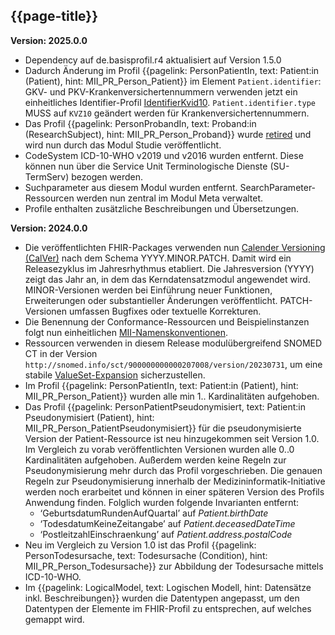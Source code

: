 ## {{page-title}}

**Version: 2025.0.0**

- Dependency auf de.basisprofil.r4 aktualisiert auf Version 1.5.0
-   Dadurch Änderung im Profil {{pagelink: PersonPatientIn, text: Patient:in (Patient), hint: MII_PR_Person_Patient}} im Element `Patient.identifier`:  GKV- und PKV-Krankenversichertennummern verwenden jetzt ein einheitliches Identifier-Profil [IdentifierKvid10](https://simplifier.net/packages/de.basisprofil.r4/1.5.0/files/2461154). `Patient.identifier.type` MUSS auf `KVZ10` geändert werden für Krankenversichertennummern.
- Das Profil {{pagelink: PersonProbandIn, text: Proband:in (ResearchSubject), hint: MII_PR_Person_Proband}} wurde [retired](http://hl7.org/fhir/R4/codesystem-publication-status.html#publication-status-retired) und wird nun durch das Modul Studie veröffentlicht.
- CodeSystem ICD-10-WHO v2019 und v2016 wurden entfernt. Diese können nun über die Service Unit Terminologische Dienste (SU-TermServ) bezogen werden.
- Suchparameter aus diesem Modul wurden entfernt. SearchParameter-Ressourcen werden nun zentral im Modul Meta verwaltet.
- Profile enthalten zusätzliche Beschreibungen und Übersetzungen.

**Version: 2024.0.0**

- Die veröffentlichten FHIR-Packages verwenden nun [Calender Versioning (CalVer)](https://calver.org/) nach dem Schema YYYY.MINOR.PATCH. Damit wird ein Releasezyklus im Jahresrhythmus etabliert. Die Jahresversion (YYYY) zeigt das Jahr an, in dem das Kerndatensatzmodul angewendet wird. MINOR-Versionen werden bei Einführung neuer Funktionen, Erweiterungen oder substantieller Änderungen veröffentlicht. PATCH-Versionen umfassen Bugfixes oder textuelle Korrekturen.
- Die Benennung der Conformance-Ressourcen und Beispielinstanzen folgt nun einheitlichen [MII-Namenskonventionen](https://github.com/medizininformatik-initiative/kerndatensatz-meta/wiki/Namenskonventionen-f%C3%BCr-FHIR%E2%80%90Ressourcen-in-der-MII).
- Ressourcen verwenden in diesem Release modulübergreifend SNOMED CT in der Version `http://snomed.info/sct/900000000000207008/version/20230731`, um eine stabile [ValueSet-Expansion](http://hl7.org/fhir/R4/valueset.html#expansion) sicherzustellen.
- Im Profil {{pagelink: PersonPatientIn, text: Patient:in (Patient), hint: MII_PR_Person_Patient}} wurden alle min 1.. Kardinalitäten aufgehoben. 
- Das Profil {{pagelink: PersonPatientPseudonymisiert, text: Patient:in Pseudonymisiert (Patient), hint: MII_PR_Person_PatientPseudonymisiert}} für die pseudonymisierte Version der Patient-Ressource ist neu hinzugekommen seit Version 1.0. Im Vergleich zu vorab veröffentlichten Versionen wurden alle 0..0 Kardinalitäten aufgehoben. Außerdem werden keine Regeln zur Pseudonymisierung mehr durch das Profil vorgeschrieben. Die genauen Regeln zur Pseudonymisierung innerhalb der Medizininformatik-Initiative werden noch erarbeitet und können in einer späteren Version des Profils Anwendung finden. Folglich wurden folgende Invarianten entfernt: 
    - ‘GeburtsdatumRundenAufQuartal’ auf *Patient.birthDate*
    - ‘TodesdatumKeineZeitangabe’ auf *Patient.deceasedDateTime*
    - ‘PostleitzahlEinschraenkung’ auf *Patient.address.postalCode*
- Neu im Vergleich zu Version 1.0 ist das Profil {{pagelink: PersonTodesursache, text: Todesursache (Condition), hint: MII_PR_Person_Todesursache}} zur Abbildung der Todesursache mittels ICD-10-WHO.
- Im {{pagelink: LogicalModel, text: Logischen Modell, hint: Datensätze inkl. Beschreibungen}} wurden die Datentypen angepasst, um den Datentypen der Elemente im FHIR-Profil zu entsprechen, auf welches gemappt wird.

